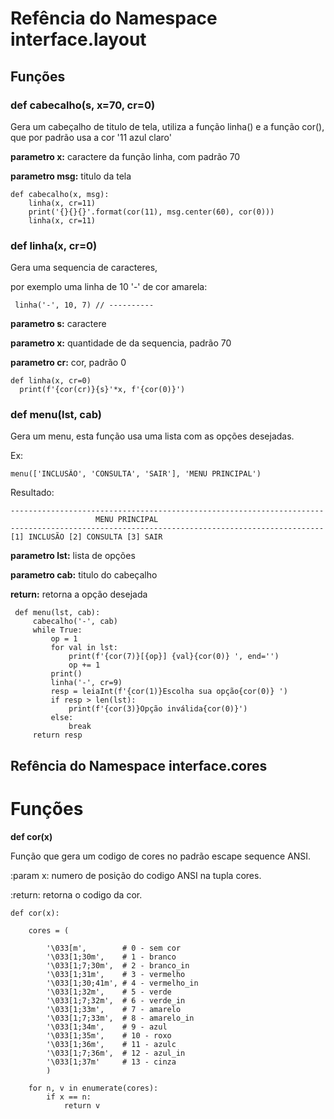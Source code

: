 # Refência do Namespace interface.layout
## Funções
### def	cabecalho(s, x=70, cr=0)

Gera um cabeçalho de titulo de tela, utiliza a função linha() e a função cor(),
que por padrão usa a cor '11 azul claro'

__parametro x:__ caractere da função linha, com padrão 70 

__parametro msg:__ titulo da tela 
 ```
 def cabecalho(x, msg):
     linha(x, cr=11)
     print('{}{}{}'.format(cor(11), msg.center(60), cor(0)))
     linha(x, cr=11)
```

### def linha(x, cr=0)

Gera uma sequencia de caracteres, 

por exemplo uma linha de 10 '-' de cor amarela:
```
 linha('-', 10, 7) // ----------
```
__parametro s:__ caractere

__parametro x:__ quantidade de da sequencia, padrão 70

__parametro cr:__ cor, padrão 0
```
def linha(x, cr=0)
  print(f'{cor(cr)}{s}'*x, f'{cor(0)}')
```
 
### def menu(lst, cab)
 
Gera um menu, esta função usa uma lista com as opções desejadas.

Ex: 
```
menu(['INCLUSÃO', 'CONSULTA', 'SAIR'], 'MENU PRINCIPAL')
```
Resultado:
```
----------------------------------------------------------------------
                   MENU PRINCIPAL
----------------------------------------------------------------------
[1] INCLUSÃO [2] CONSULTA [3] SAIR
```

__parametro lst:__ lista de opções

__parametro cab:__ titulo do cabeçalho

__return:__ retorna a opção desejada
```
 def menu(lst, cab):     
     cabecalho('-', cab)
     while True:
         op = 1
         for val in lst:
             print(f'{cor(7)}[{op}] {val}{cor(0)} ', end='')
             op += 1
         print()
         linha('-', cr=9)
         resp = leiaInt(f'{cor(1)}Escolha sua opção{cor(0)} ')
         if resp > len(lst):
             print(f'{cor(3)}Opção inválida{cor(0)}')
         else:
             break
     return resp
 ```
 ## Refência do Namespace interface.cores
# Funções
__def	cor(x)__

Função que gera um codigo de cores no padrão escape sequence ANSI.

:param x: numero de posição do codigo ANSI na tupla cores.

:return: retorna o codigo da cor.

 
 ``` 
 def cor(x): 
 
     cores = (
     
         '\033[m',        # 0 - sem cor
         '\033[1;30m',    # 1 - branco
         '\033[1;7;30m',  # 2 - branco_in
         '\033[1;31m',    # 3 - vermelho
         '\033[1;30;41m', # 4 - vermelho_in
         '\033[1;32m',    # 5 - verde
         '\033[1;7;32m',  # 6 - verde_in
         '\033[1;33m',    # 7 - amarelo
         '\033[1;7;33m',  # 8 - amarelo_in
         '\033[1;34m',    # 9 - azul
         '\033[1;35m',    # 10 - roxo
         '\033[1;36m',    # 11 - azulc
         '\033[1;7;36m',  # 12 - azul_in
         '\033[1;37m'     # 13 - cinza
         )
  
     for n, v in enumerate(cores):
         if x == n:
             return v
```
   
